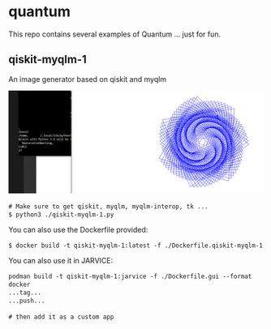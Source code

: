 # quantum

This repo contains several examples of Quantum ... just for fun.

## qiskit-myqlm-1

An image generator based on qiskit and myqlm

![qiskit-myqlm-1](images/qiskit-myqlm-1.png?raw=true "qiskit-myqlm-1")

```
# Make sure to get qiskit, myqlm, myqlm-interop, tk ...
$ python3 ./qiskit-myqlm-1.py

```

You can also use the Dockerfile provided:

```
$ docker build -t qiskit-myqlm-1:latest -f ./Dockerfile.qiskit-myqlm-1
```

You can also use it in JARVICE:

```
podman build -t qiskit-myqlm-1:jarvice -f ./Dockerfile.gui --format docker
...tag...
...push...

# then add it as a custom app
```